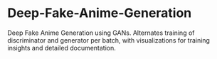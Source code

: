# Deep-Fake-Anime-Generation
Deep Fake Anime Generation using GANs. Alternates training of discriminator and generator per batch, with visualizations for training insights and detailed documentation.

